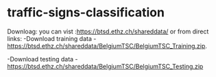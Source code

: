 # traffic-signs-classification

Downloag:
you can vist :https://btsd.ethz.ch/shareddata/
or from direct links:
-Download training data -https://btsd.ethz.ch/shareddata/BelgiumTSC/BelgiumTSC_Training.zip.

-Download testing data - https://btsd.ethz.ch/shareddata/BelgiumTSC/BelgiumTSC_Testing.zip


